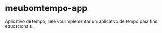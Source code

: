 # meubomtempo-app

Aplicativo de tempo, nele vou implementar um aplicativo de tempo para fins educacionais.
